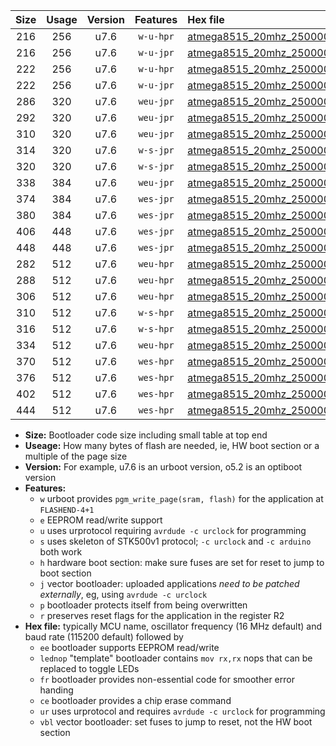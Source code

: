 |Size|Usage|Version|Features|Hex file|
|:-:|:-:|:-:|:-:|:--|
|216|256|u7.6|`w-u-hpr`|[atmega8515_20mhz_250000bps_ur.hex](https://raw.githubusercontent.com/stefanrueger/urboot/main//atmega8515_20mhz_250000bps_ur.hex)|
|216|256|u7.6|`w-u-jpr`|[atmega8515_20mhz_250000bps_ur_vbl.hex](https://raw.githubusercontent.com/stefanrueger/urboot/main//atmega8515_20mhz_250000bps_ur_vbl.hex)|
|222|256|u7.6|`w-u-hpr`|[atmega8515_20mhz_250000bps_lednop_ur.hex](https://raw.githubusercontent.com/stefanrueger/urboot/main//atmega8515_20mhz_250000bps_lednop_ur.hex)|
|222|256|u7.6|`w-u-jpr`|[atmega8515_20mhz_250000bps_lednop_ur_vbl.hex](https://raw.githubusercontent.com/stefanrueger/urboot/main//atmega8515_20mhz_250000bps_lednop_ur_vbl.hex)|
|286|320|u7.6|`weu-jpr`|[atmega8515_20mhz_250000bps_ee_ur_vbl.hex](https://raw.githubusercontent.com/stefanrueger/urboot/main//atmega8515_20mhz_250000bps_ee_ur_vbl.hex)|
|292|320|u7.6|`weu-jpr`|[atmega8515_20mhz_250000bps_ee_lednop_ur_vbl.hex](https://raw.githubusercontent.com/stefanrueger/urboot/main//atmega8515_20mhz_250000bps_ee_lednop_ur_vbl.hex)|
|310|320|u7.6|`weu-jpr`|[atmega8515_20mhz_250000bps_ee_lednop_fr_ur_vbl.hex](https://raw.githubusercontent.com/stefanrueger/urboot/main//atmega8515_20mhz_250000bps_ee_lednop_fr_ur_vbl.hex)|
|314|320|u7.6|`w-s-jpr`|[atmega8515_20mhz_250000bps_vbl.hex](https://raw.githubusercontent.com/stefanrueger/urboot/main//atmega8515_20mhz_250000bps_vbl.hex)|
|320|320|u7.6|`w-s-jpr`|[atmega8515_20mhz_250000bps_lednop_vbl.hex](https://raw.githubusercontent.com/stefanrueger/urboot/main//atmega8515_20mhz_250000bps_lednop_vbl.hex)|
|338|384|u7.6|`weu-jpr`|[atmega8515_20mhz_250000bps_ee_lednop_fr_ce_ur_vbl.hex](https://raw.githubusercontent.com/stefanrueger/urboot/main//atmega8515_20mhz_250000bps_ee_lednop_fr_ce_ur_vbl.hex)|
|374|384|u7.6|`wes-jpr`|[atmega8515_20mhz_250000bps_ee_vbl.hex](https://raw.githubusercontent.com/stefanrueger/urboot/main//atmega8515_20mhz_250000bps_ee_vbl.hex)|
|380|384|u7.6|`wes-jpr`|[atmega8515_20mhz_250000bps_ee_lednop_vbl.hex](https://raw.githubusercontent.com/stefanrueger/urboot/main//atmega8515_20mhz_250000bps_ee_lednop_vbl.hex)|
|406|448|u7.6|`wes-jpr`|[atmega8515_20mhz_250000bps_ee_lednop_fr_vbl.hex](https://raw.githubusercontent.com/stefanrueger/urboot/main//atmega8515_20mhz_250000bps_ee_lednop_fr_vbl.hex)|
|448|448|u7.6|`wes-jpr`|[atmega8515_20mhz_250000bps_ee_lednop_fr_ce_vbl.hex](https://raw.githubusercontent.com/stefanrueger/urboot/main//atmega8515_20mhz_250000bps_ee_lednop_fr_ce_vbl.hex)|
|282|512|u7.6|`weu-hpr`|[atmega8515_20mhz_250000bps_ee_ur.hex](https://raw.githubusercontent.com/stefanrueger/urboot/main//atmega8515_20mhz_250000bps_ee_ur.hex)|
|288|512|u7.6|`weu-hpr`|[atmega8515_20mhz_250000bps_ee_lednop_ur.hex](https://raw.githubusercontent.com/stefanrueger/urboot/main//atmega8515_20mhz_250000bps_ee_lednop_ur.hex)|
|306|512|u7.6|`weu-hpr`|[atmega8515_20mhz_250000bps_ee_lednop_fr_ur.hex](https://raw.githubusercontent.com/stefanrueger/urboot/main//atmega8515_20mhz_250000bps_ee_lednop_fr_ur.hex)|
|310|512|u7.6|`w-s-hpr`|[atmega8515_20mhz_250000bps.hex](https://raw.githubusercontent.com/stefanrueger/urboot/main//atmega8515_20mhz_250000bps.hex)|
|316|512|u7.6|`w-s-hpr`|[atmega8515_20mhz_250000bps_lednop.hex](https://raw.githubusercontent.com/stefanrueger/urboot/main//atmega8515_20mhz_250000bps_lednop.hex)|
|334|512|u7.6|`weu-hpr`|[atmega8515_20mhz_250000bps_ee_lednop_fr_ce_ur.hex](https://raw.githubusercontent.com/stefanrueger/urboot/main//atmega8515_20mhz_250000bps_ee_lednop_fr_ce_ur.hex)|
|370|512|u7.6|`wes-hpr`|[atmega8515_20mhz_250000bps_ee.hex](https://raw.githubusercontent.com/stefanrueger/urboot/main//atmega8515_20mhz_250000bps_ee.hex)|
|376|512|u7.6|`wes-hpr`|[atmega8515_20mhz_250000bps_ee_lednop.hex](https://raw.githubusercontent.com/stefanrueger/urboot/main//atmega8515_20mhz_250000bps_ee_lednop.hex)|
|402|512|u7.6|`wes-hpr`|[atmega8515_20mhz_250000bps_ee_lednop_fr.hex](https://raw.githubusercontent.com/stefanrueger/urboot/main//atmega8515_20mhz_250000bps_ee_lednop_fr.hex)|
|444|512|u7.6|`wes-hpr`|[atmega8515_20mhz_250000bps_ee_lednop_fr_ce.hex](https://raw.githubusercontent.com/stefanrueger/urboot/main//atmega8515_20mhz_250000bps_ee_lednop_fr_ce.hex)|

- **Size:** Bootloader code size including small table at top end
- **Useage:** How many bytes of flash are needed, ie, HW boot section or a multiple of the page size
- **Version:** For example, u7.6 is an urboot version, o5.2 is an optiboot version
- **Features:**
  + `w` urboot provides `pgm_write_page(sram, flash)` for the application at `FLASHEND-4+1`
  + `e` EEPROM read/write support
  + `u` uses urprotocol requiring `avrdude -c urclock` for programming
  + `s` uses skeleton of STK500v1 protocol; `-c urclock` and `-c arduino` both work
  + `h` hardware boot section: make sure fuses are set for reset to jump to boot section
  + `j` vector bootloader: uploaded applications *need to be patched externally*, eg, using `avrdude -c urclock`
  + `p` bootloader protects itself from being overwritten
  + `r` preserves reset flags for the application in the register R2
- **Hex file:** typically MCU name, oscillator frequency (16 MHz default) and baud rate (115200 default) followed by
  + `ee` bootloader supports EEPROM read/write
  + `lednop` "template" bootloader contains `mov rx,rx` nops that can be replaced to toggle LEDs
  + `fr` bootloader provides non-essential code for smoother error handing
  + `ce` bootloader provides a chip erase command
  + `ur` uses urprotocol and requires `avrdude -c urclock` for programming
  + `vbl` vector bootloader: set fuses to jump to reset, not the HW boot section
